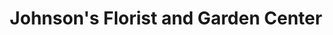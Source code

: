 ---
title: "Johnson's Florist and Garden Center"
url: /kensington/johnsons-florist-and-garden-center/
shop: garden centre
---
